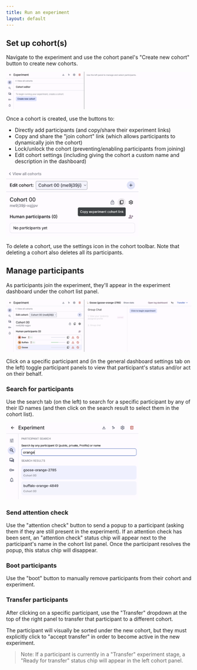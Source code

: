 ```yaml
---
title: Run an experiment
layout: default
---
```


## Set up cohort(s)
Navigate to the experiment and use the cohort panel's "Create new cohort"
button to create new cohorts.

<img
  src="../assets/images/deliberate-lab-experiment-dashboard-empty.png"
  alt="Screenshot of Deliberate Lab empty experiment dashboard"
/>

Once a cohort is created, use the buttons to:
- Directly add participants (and copy/share their experiment links)
- Copy and share the "join cohort" link (which allows participants to
dynamically join the cohort)
- Lock/unlock the cohort (preventing/enabling participants from joining)
- Edit cohort settings (including giving the cohort a custom name and description in the dashboard)

<img
  src="../assets/images/deliberate-lab-cohort-panel-empty.png"
  alt="Screenshot of Deliberate Lab cohort management panel in experiment dashboard"
  style="max-width: 360px"
/>

To delete a cohort, use the settings icon in the cohort toolbar. Note that
deleting a cohort also deletes all its participants.

## Manage participants
As participants join the experiment, they'll appear in the
experiment dashboard under the cohort list panel.

<img
  src="../assets/images/deliberate-lab-cohort-panel-human-participants.png"
  alt="Screenshot of Deliberate Lab experiment dashboard with participants in cohort"
/>

Click on a specific participant and (in the general dashboard settings tab
on the left) toggle participant panels to view that participant's status and/or
act on their behalf.

### Search for participants
Use the search tab (on the left) to search for a specific participant
by any of their ID names (and then click on the search result to select them
in the cohort list).

<img
  src="../assets/images/deliberate-lab-experiment-dashboard-search.png"
  alt="Screenshot of Deliberate Lab search tab in experiment dashboard"
  style="max-width: 360px"
/>

### Send attention check
Use the "attention check" button to send a popup to a participant (asking them
if they are still present in the experiment). If an attention check has been
sent, an "attention check" status chip will appear next to the participant's
name in the cohort list panel. Once the participant resolves the popup,
this status chip will disappear.

### Boot participants
Use the "boot" button to manually remove participants from their cohort and
experiment.

<!-- TODO: Add screenshot -->

### Transfer participants
After clicking on a specific participant, use the "Transfer" dropdown
at the top of the right panel to transfer that participant to a different
cohort.

The participant will visually be sorted under the new cohort, but they
must explicitly click to "accept transfer" in order to become active
in the new experiment.

<!-- TODO: Add screenshot -->

> Note: If a participant is currently in a "Transfer" experiment stage,
a "Ready for transfer" status chip will appear in the left cohort panel.

